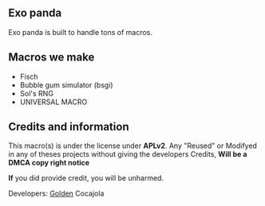 ## Exo panda
Exo panda is built to handle tons of macros.

## Macros we make
- Fisch
- Bubble gum simulator (bsgi)
- Sol's RNG
- UNIVERSAL MACRO
## Credits and information

This macro(s) is under the license under
**APLv2**. Any "Reused" or Modifyed in any of theses projects
without giving the developers Credits, **Will be a DMCA copy right notice**

**If** you did provide credit, you will be unharmed.

Developers:
[Golden](https://github.com/Goldfish-cool)
Cocajola
